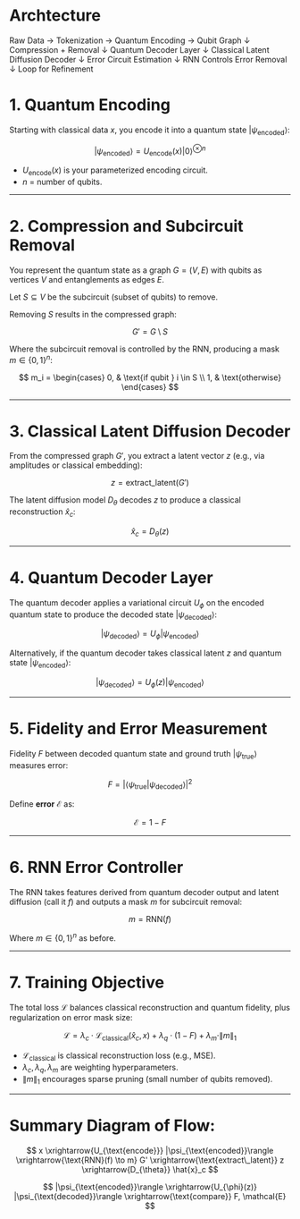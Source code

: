 # Archtecture


Raw Data → Tokenization → Quantum Encoding → Qubit Graph
                                  ↓
                           Compression + Removal
                                  ↓
                         Quantum Decoder Layer
                                   ↓
                         Classical Latent Diffusion Decoder
                                  ↓
                        Error Circuit Estimation
                                  ↓
                        RNN Controls Error Removal
                                  ↓
                          Loop for Refinement




# 1. **Quantum Encoding**

Starting with classical data $x$, you encode it into a quantum state $|\psi_{\text{encoded}}\rangle$:

$$
|\psi_{\text{encoded}}\rangle = U_{\text{encode}}(x) |0\rangle^{\otimes n}
$$



* $U_{\text{encode}}(x)$ is your parameterized encoding circuit.
* $n$ = number of qubits.

---

# 2. **Compression and Subcircuit Removal**

You represent the quantum state as a graph $G = (V, E)$ with qubits as vertices $V$ and entanglements as edges $E$.

Let $S \subseteq V$ be the subcircuit (subset of qubits) to remove.

Removing $S$ results in the compressed graph:

$$
G' = G \setminus S
$$

Where the subcircuit removal is controlled by the RNN, producing a mask $m \in \{0,1\}^n$:

$$
m_i = \begin{cases}
0, & \text{if qubit } i \in S \\
1, & \text{otherwise}
\end{cases}
$$

---

# 3. **Classical Latent Diffusion Decoder**

From the compressed graph $G'$, you extract a latent vector $z$ (e.g., via amplitudes or classical embedding):

$$
z = \text{extract\_latent}(G')
$$

The latent diffusion model $D_{\theta}$ decodes $z$ to produce a classical reconstruction $\hat{x}_c$:

$$
\hat{x}_c = D_{\theta}(z)
$$

---

# 4. **Quantum Decoder Layer**

The quantum decoder applies a variational circuit $U_{\phi}$ on the encoded quantum state to produce the decoded state $|\psi_{\text{decoded}}\rangle$:

$$
|\psi_{\text{decoded}}\rangle = U_{\phi} |\psi_{\text{encoded}}\rangle
$$

Alternatively, if the quantum decoder takes classical latent $z$ and quantum state $|\psi_{\text{encoded}}\rangle$:

$$
|\psi_{\text{decoded}}\rangle = U_{\phi}(z) |\psi_{\text{encoded}}\rangle
$$

---

# 5. **Fidelity and Error Measurement**

Fidelity $F$ between decoded quantum state and ground truth $|\psi_{\text{true}}\rangle$ measures error:

$$
F = |\langle \psi_{\text{true}} | \psi_{\text{decoded}} \rangle|^2
$$

Define **error** $\mathcal{E}$ as:

$$
\mathcal{E} = 1 - F
$$

---

# 6. **RNN Error Controller**

The RNN takes features derived from quantum decoder output and latent diffusion (call it $f$) and outputs a mask $m$ for subcircuit removal:

$$
m = \text{RNN}(f)
$$

Where $m \in \{0,1\}^n$ as before.

---

# 7. **Training Objective**

The total loss $\mathcal{L}$ balances classical reconstruction and quantum fidelity, plus regularization on error mask size:

$$
\mathcal{L} = \lambda_c \cdot \mathcal{L}_{\text{classical}}(\hat{x}_c, x) + \lambda_q \cdot (1 - F) + \lambda_m \cdot \|m\|_1
$$

* $\mathcal{L}_{\text{classical}}$ is classical reconstruction loss (e.g., MSE).
* $\lambda_c, \lambda_q, \lambda_m$ are weighting hyperparameters.
* $\|m\|_1$ encourages sparse pruning (small number of qubits removed).

---

# Summary Diagram of Flow:

$$
x \xrightarrow{U_{\text{encode}}} |\psi_{\text{encoded}}\rangle \xrightarrow{\text{RNN}(f) \to m} G' \xrightarrow{\text{extract\_latent}} z \xrightarrow{D_{\theta}} \hat{x}_c
$$

$$
|\psi_{\text{encoded}}\rangle \xrightarrow{U_{\phi}(z)} |\psi_{\text{decoded}}\rangle \xrightarrow{\text{compare}} F, \mathcal{E}
$$
